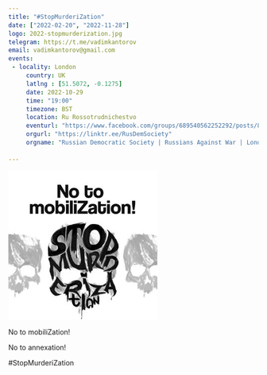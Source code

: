 ```yaml
---
title: "#StopMurderiZation"
date: ["2022-02-20", "2022-11-28"]
logo: 2022-stopmurderization.jpg
telegram: https://t.me/vadimkantorov
email: vadimkantorov@gmail.com
events:
 - locality: London
     country: UK
     latlng : [51.5072, -0.1275]
     date: 2022-10-29
     time: "19:00"
     timezone: BST
     location: Ru Rossotrudnichestvo
     eventurl: "https://www.facebook.com/groups/689540562252292/posts/800798687793145/"
     orgurl: "https://linktr.ee/RusDemSociety"
     orgname: "Russian Democratic Society | Russians Against War | London"
  
---
```

![campaign logo](2022-stopmurderization.jpg)

No to mobiliZation!

No to annexation!

#StopMurderiZation

